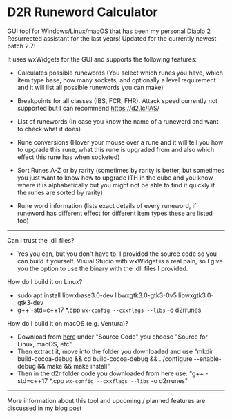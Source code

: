 # D2R Runeword Calculator
GUI tool for Windows/Linux/macOS that has been my personal Diablo 2 Resurrected assistant for the last years!
Updated for the currently newest patch 2.7!

It uses wxWidgets for the GUI and supports the following features:

* Calculates possible runewords (You select which runes you have, which item type base, how many sockets, and optionally a level requirement and it will list all possible runewords you can make)

* Breakpoints for all classes (IBS, FCR, FHR). Attack speed currently not supported but I can recommend https://d2.lc/IAS/

* List of runewords (In case you know the name of a runeword and want to check what it does)

* Rune conversions (Hover your mouse over a rune and it will tell you how to upgrade this rune, what this rune is upgraded from and also which effect this rune has when socketed)

* Sort Runes A-Z or by rarity (sometimes by rarity is better, but sometimes you just want to know how to upgrade ITH in the cube and you know where it is alphabetically but you might not be able to find it quickly if the runes are sorted by rarity)

* Rune word information (lists exact details of every runeword, if runeword has different effect for different item types these are listed too)
---
Can I trust the .dll files?
* Yes you can, but you don't have to. I provided the source code so you can build it yourself. Visual Studio with wxWidget is a real pain, so I give you the option to use the binary with the .dll files I provided.

How do I build it on Linux?
* sudo apt install libwxbase3.0-dev libwxgtk3.0-gtk3-0v5 libwxgtk3.0-gtk3-dev
* g++ -std=c++17 *.cpp `wx-config --cxxflags --libs` -o d2rrunes

How do I build it on macOS (e.g. Ventura)?
* Download from [here](https://www.wxwidgets.org/downloads/) under "Source Code" you choose "Source for Linux, macOS, etc"
* Then extract it, move into the folder you downloaded and use "mkdir build-cocoa-debug && cd build-cocoa-debug && ../configure --enable-debug && make && make install"
* Then in the d2r folder code you downloaded from here use: "g++ -std=c++17 *.cpp `wx-config --cxxflags --libs` -o d2rrunes"
---
More information about this tool and upcoming / planned features are discussed in my [blog post](https://downioads.github.io/posts/d2-runewords/)
